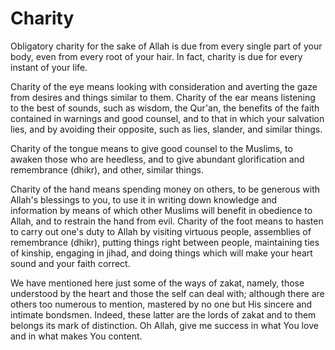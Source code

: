Charity
=======

Obligatory charity for the sake of Allah is due from every single part
of your body, even from every root of your hair. In fact, charity is due
for every instant of your life.

Charity of the eye means looking with consideration and averting the
gaze from desires and things similar to them. Charity of the ear means
listening to the best of sounds, such as wisdom, the Qur'an, the
benefits of the faith contained in warnings and good counsel, and to
that in which your salvation lies, and by avoiding their opposite, such
as lies, slander, and similar things.

Charity of the tongue means to give good counsel to the Muslims, to
awaken those who are heedless, and to give abundant glorification and
remembrance (dhikr), and other, similar things.

Charity of the hand means spending money on others, to be generous with
Allah's blessings to you, to use it in writing down knowledge and
information by means of which other Muslims will benefit in obedience to
Allah, and to restrain the hand from evil. Charity of the foot means to
hasten to carry out one's duty to Allah by visiting virtuous people,
assemblies of remembrance (dhikr), putting things right between people,
maintaining ties of kinship, engaging in jihad, and doing things which
will make your heart sound and your faith correct.

We have mentioned here just some of the ways of zakat, namely, those
understood by the heart and those the self can deal with; although there
are others too numerous to mention, mastered by no one but His sincere
and intimate bondsmen. Indeed, these latter are the lords of zakat and
to them belongs its mark of distinction. Oh Allah, give me success in
what You love and in what makes You content.


